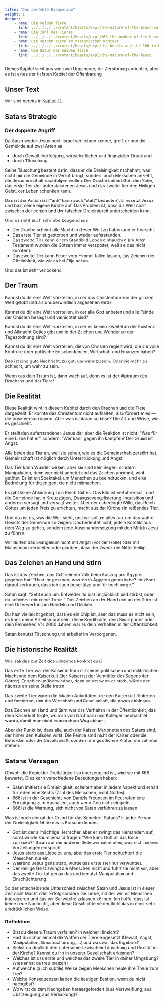 ```yaml
---
title: "Das perfekte Evangelium"
weight: 1
deeper:
    - name: Die beiden Tiere
      link: ../../../../content/beasts/expl/the-nature-of-the-beast-in-the-book-of-revelation
    - name: Die Zahl des Tieres
      link: ../../../../content/beasts/expl/666-the-number-of-the-beast
    - name: Die beiden Tiere im historischen Kontext
      link: ../../../../content/beasts/expl/the-beasts-and-the-666-in-historical-context
    - name: Die Natur der beiden Tiere
      link: ../../../../content/beasts/expl/the-nature-of-the-beast
---
```


Dieses Kapitel sieht aus wie zwei Ungeheuer, die Zerstörung anrichten, aber es ist eines der tiefsten Kapitel der Offenbarung.

## Unser Text

<a name="b0c3"></a>
Wir sind bereits in [Kapitel 13](https://www.bibleserver.com/SLT/Offenbarung13).

## Satans Strategie

<a name="de0c"></a>

### Der doppelte Angriff

<a name="e011"></a>
Da Satan weder Jesus noch Israel vernichten konnte, greift er nun die Gemeinde auf zwei Arten an

- durch Gewalt: Verfolgung, wirtschaftlicher und finanzieller Druck und
- durch Täuschung

Seine Täuschung besteht darin, dass er die Dreieinigkeit nachahmt, was nicht nur die Gemeinde in Verruf bringt, sondern auch Menschen anzieht, die Jesus ernsthaft nachfolgen wollen. Der Drache imitiert Gott den Vater, das erste Tier den auferstandenen Jesus und das zweite Tier den Heiligen Geist, der Leben schenken kann.

Das ist der Antichrist (“anti” kann auch “statt” bedeuten). Er ersetzt Jesus und baut seine eigene Kirche auf. Das Problem ist, dass die Welt nicht zwischen der echten und der falschen Dreieinigkeit unterscheiden kann.

Und es sieht auch sehr überzeugend aus

- Der Drache scheint alle Macht in dieser Welt zu haben und er herrscht.
- Das erste Tier ist gestorben und wieder auferstanden.
- Das zweite Tier kann einem Standbild Leben einhauchen (im Alten Testament wurden die Götzen immer verspottet, weil sie das nicht konnten).
- Das zweite Tier kann Feuer vom Himmel fallen lassen, das Zeichen der Göttlichkeit, wie wir es bei Elija sehen.

Und das ist sehr verlockend.

## Der Traum

<a name="8a64"></a>
Kannst du dir eine Welt vorstellen, in der das Christentum von der ganzen Welt gelobt und als unüberwindlich angesehen wird?

Kannst du dir eine Welt vorstellen, in der alle Gott anbeten und alle Feinde der Christen besiegt und vernichtet sind?

Kannst du dir eine Welt vorstellen, in der es keinen Zweifel an der Existenz und Allmacht Gottes gibt und in der Zeichen und Wunder an der Tagesordnung sind?

Kannst du dir eine Welt vorstellen, die von Christen regiert wird, die die volle Kontrolle über politische Entscheidungen, Wirtschaft und Finanzen haben?

Das ist eine gute Nachricht, zu gut, um wahr zu sein. Oder vielmehr zu schlecht, um wahr zu sein.

Wenn das dein Traum ist, dann wach auf, denn es ist der Alptraum des Drachens und der Tiere!

## Die Realität

<a name="9778"></a>
Diese Realität wird in diesem Kapitel durch den Drachen und die Tiere dargestellt. Er konnte das Christentum nicht aufhalten, also fördert er es — die böse Version davon. Aber was ist daran so böse? Die Art und Weise, wie es geschieht.

Er stellt den auferstandenen Jesus dar, aber die Reaktion ist nicht: “Was für eine Liebe hat er”, sondern: “Wer kann gegen ihn kämpfen? Der Grund ist Angst.

Alle beten das Tier an, weil sie sehen, wie es die Gemeinschaft zerstört hat. Gemeinschaft ist möglich durch Unterdrückung und Angst.

Das Tier kann Wunder wirken, aber sie sind kein Segen, sondern Manipulation, denn wer nicht anbetet und das Zeichen annimmt, wird getötet. Es ist ein Spektakel, um Menschen zu beeindrucken, und eine Bedrohung für diejenigen, die nicht mitmachen.

Es gibt keine Abkürzung zum Reich Gottes. Das Bild ist verführerisch, und die Gemeinde hat in Kreuzzügen, Zwangsevangelisierung, Inquisition und anderem versagt und versagt weiter. Aber der unbedingte Wille, das Reich Gottes um jeden Preis zu errichten, macht aus der Kirche ein reißendes Tier.

Und das ist es, was die Welt sieht, und wir sollten alles tun, um das wahre Gesicht der Gemeinde zu zeigen. Das bedeutet nicht, jedem Konflikt aus dem Weg zu gehen, sondern jede Auseinandersetzung mit den Mitteln Jesu zu führen.

Wir dürfen das Evangelium nicht mit Angst (vor der Hölle) oder mit Mainstream verbreiten oder glauben, dass der Zweck die Mittel heiligt.

## Das Zeichen an Hand und Stirn

<a name="f58d"></a>
Das ist das Zeichen, das Gott seinem Volk beim Auszug aus Ägypten gegeben hat: “Habt ihr gesehen, was ich in Ägypten getan habe? Ihr könnt darauf vertrauen, dass ich euch beschütze und für euch sorge.”

Satan sagt: “Seht euch um. Entweder du bist unglücklich und stirbst, oder du schwörst mir deine Treue.” Das Zeichen an der Hand und an der Stirn ist eine Unterwerfung im Handeln und Denken.

Du hast vielleicht gehört, dass es ein Chip ist, aber das muss es nicht sein, es kann deine Arbeitsmoral sein, deine Kreditkarte, dein Smartphone oder dein Fernseher. Vor 2000 Jahren war es dein Verhalten in der Öffentlichkeit.

Satan benutzt Täuschung und arbeitet im Verborgenen.

## Die historische Realität

<a name="ed62"></a>
Wie sah das zur Zeit des Johannes konkret aus?

Das erste Tier war der Kaiser in Rom mit seiner politischen und militärischen Macht und dem Kaiserkult (der Kaiser ist der Vermittler des Segens der Götter). Er schien unüberwindbar, denn selbst wenn er starb, würde der nächste an seine Stelle treten.

Das zweite Tier waren die lokalen Autoritäten, die den Kaiserkult förderten und forcierten, und die Wirtschaft und Gesellschaft, die davon abhingen.

Das Zeichen an Hand und Stirn war das Verhalten in der Öffentlichkeit, das dem Kaiserkult folgte, wo man von Nachbarn und Kollegen beobachtet wurde, damit man nicht vom rechten Weg abkam.

Aber der Punkt ist, dass alle, auch der Kaiser, Marionetten des Satans sind, der hinter den Kulissen wirkt. Die Feinde sind nicht der Kaiser oder die Behörden oder die Gesellschaft, sondern die geistlichen Kräfte, die dahinter stehen.

## Satans Versagen

<a name="cdae"></a>
Obwohl die Kopie der Dreifaltigkeit so überzeugend ist, wird sie mit 666 bewertet. Dies kann verschiedene Bedeutungen haben:

- Satan imitiert die Dreieinigkeit, scheitert aber in jedem Aspekt und erhält für jeden eine Sechs (Zahl des Menschen, nicht Gottes).
- 666 ist in der Geschichte von Daniels Freunden im Feuerofen eine Ermutigung zum Aushalten, auch wenn Gott nicht eingreift
- 666 ist die Warnung, sich nicht von Satan verführen zu lassen.

Was ist noch einmal der Grund für das Scheitern Satans? In jeder Person der Dreieinigkeit fehlte etwas Entscheidendes:

- Gott ist der allmächtige Herrscher, aber er zwingt das niemandem auf, sonst würde kaum jemand fragen: “Wie kann Gott all das Böse zulassen?” Satan auf der anderen Seite zermalmt alles, was nicht seinen Vorstellungen entspricht.
- Jesus starb aus Liebe zu uns, aber das erste Tier schüchtert die Menschen nur ein.
- Während Jesus ganz starb, wurde das erste Tier nur verwundet.
- Der Heilige Geist zwingt die Menschen nicht und führt sie nicht vor, aber das zweite Tier tut genau das und benutzt Manipulation und Einschüchterung.

So der entscheidende Unterschied zwischen Satan und Jesus ist in dieser Zeit nicht Macht oder Erfolg sondern die Liebe, mit der wir mit Menschen interagieren und das wir Schwäche zulassen können. Ich hoffe, dass ist keine neue Nachricht, aber diese Geschichte verdeutlicht das in einer sehr eindrücklichen Weise.

### Reflektion

<a name="1f8a"></a>
- Bist du diesem Traum verfallen? In welcher Hinsicht?
- Hast du schon einmal die Waffen der Tiere eingesetzt (Gewalt, Angst, Manipulation, Einschüchterung, …) und was war das Ergebnis?
- Siehst du deutlich den Unterschied zwischen Täuschung und Realität in der Kirche? Kannst du ihn in unserer Gesellschaft erkennen?
- Welches ist das erste und welches das zweite Tier in deiner Umgebung? Wie kannst du treu bleiben?
- Auf welche (auch subtile) Weise zeigen Menschen heute ihre Treue zum Tier?
- Welche Konsequenzen haben die heutigen Bestien, wenn du nicht nachgibst?
- Wo wirst du zum Nachgeben herausgefordert (aus Verzweiflung, aus Überzeugung, aus Verlockung)?
